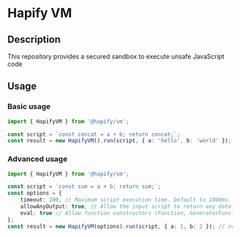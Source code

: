 # Hapify VM

## Description

This repository provides a secured sandbox to execute unsafe JavaScript code

## Usage

### Basic usage

```typescript
import { HapifyVM } from '@hapify/vm';

const script = `const concat = a + b; return concat;`;
const result = new HapifyVM().run(script, { a: 'hello', b: 'world' }); // result = 'hello world'
```

### Advanced usage

```typescript
import { HapifyVM } from '@hapify/vm';

const script = `const sum = a + b; return sum;`;
const options = {
    timeout: 200, // Maximum script execution time. Default to 1000ms.
    allowAnyOutput: true, // Allow the input script to return any data type. Default to false.
    eval: true // Allow function constructors (Function, GeneratorFunction, etc)
};
const result = new HapifyVM(options).run(script, { a: 1, b: 2 }); // result = 3
```
